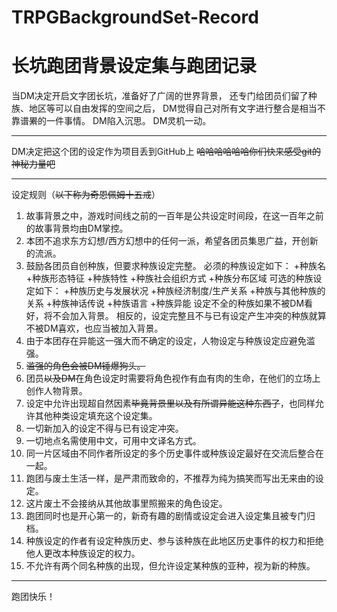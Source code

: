 # TRPGBackgroundSet-Record
# 长坑跑团背景设定集与跑团记录

当DM决定开启文字团长坑，准备好了广阔的世界背景，
还专门给团员们留了种族、地区等可以自由发挥的空间之后，
DM觉得自己对所有文字进行整合是相当不靠谱~~累~~的一件事情。
DM陷入沉思。
DM灵机一动。

---
DM决定把这个团的设定作为项目丢到GitHub上
~~哈哈哈哈哈哈你们快来感受git的神秘力量吧~~

---
设定规则（~~以下称为奇恩佩姆十五戒~~）
1. 故事背景之中，游戏时间线之前的一百年是公共设定时间段，在这一百年之前的故事背景均由DM掌控。
2. 本团不追求东方幻想/西方幻想中的任何一派，希望各团员集思广益，开创新的流派。
3. 鼓励各团员自创种族，但要求种族设定完整。
   必须的种族设定如下：
   +种族名
   +种族形态特征
   +种族特性
   +种族社会组织方式
   +种族分布区域
   可选的种族设定如下：
   +种族历史与发展状况
   +种族经济制度/生产关系
   +种族与其他种族的关系
   +种族神话传说
   +种族语言
   +种族异能
   设定不全的种族如果不被DM看好，将不会加入背景。
   相反的，设定完整且不与已有设定产生冲突的种族就算不被DM喜欢，也应当被加入背景。
4. 由于本团存在异能这一强大而不确定的设定，人物设定与种族设定应避免滥强。
5. ~~滥强的角色会被DM锤爆狗头。~~
6. 团员~~以及DM~~在角色设定时需要将角色视作有血有肉的生命，在他们的立场上创作人物背景。
7. 设定中允许出现超自然因素~~毕竟背景里以及有所谓异能这种东西了~~，也同样允许其他种类设定填充这个设定集。
8. 一切新加入的设定不得与已有设定冲突。
9. 一切地点名需使用中文，可用中文译名方式。
10. 同一片区域由不同作者所设定的多个历史事件或种族设定最好在交流后整合在一起。
11. 跑团与废土生活一样，是严肃而致命的，不推荐为纯为搞笑而写出无来由的设定。
12. 这片废土不会接纳从其他故事里照搬来的角色设定。
13. 跑团同时也是开心第一的，新奇有趣的剧情或设定会进入设定集且被专门归档。
14. 种族设定的作者有设定种族历史、参与该种族在此地区历史事件的权力和拒绝他人更改本种族设定的权力。
15. 不允许有两个同名种族的出现，但允许设定某种族的亚种，视为新的种族。

---
跑团快乐！
